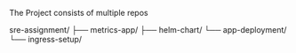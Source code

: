 The Project consists of multiple repos

sre-assignment/
  ├── metrics-app/
  ├── helm-chart/
  └── app-deployment/
  └── ingress-setup/
